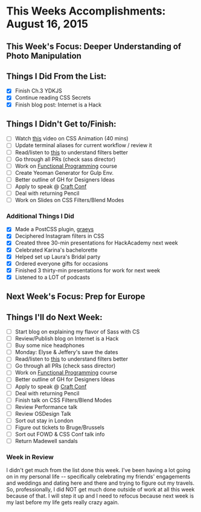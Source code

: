 # This Weeks Accomplishments: August 16, 2015

## This Week's Focus: Deeper Understanding of Photo Manipulation

## Things I Did From the List:

- [x] Finish Ch.3 YDKJS
- [x] Continue reading CSS Secrets
- [x] Finish blog post: Internet is a Hack

## Things I Didn't Get to/Finish:

- [ ] Watch [this](https://www.youtube.com/watch?v=cpDqc5KPk7U) video on CSS Animation (40 mins)
- [ ] Update terminal aliases for current workflow / review it
- [ ] Read/listen to [this](http://www.w3.org/TR/filter-effects/) to understand filters better
- [ ] Go through all PRs (check sass director)
- [ ] Work on [Functional Programming](http://jhusain.github.io/learnrx/) course
- [ ] Create Yeoman Generator for Gulp Env.
- [ ] Better outline of GH for Designers Ideas
- [ ] Apply to speak @ [Craft Conf](http://craft-conf.com/2016/about)
- [ ] Deal with returning Pencil
- [ ] Work on Slides on CSS Filters/Blend Modes

### Additional Things I Did

- [x] Made a PostCSS plugin, [graeys](https://github.com/una/postcss-graeys)
- [x] Deciphered Instagram filters in CSS
- [x] Created three 30-min presentations for HackAcademy next week
- [x] Celebrated Karina's bachelorette
- [x] Helped set up Laura's Bridal party
- [x] Ordered everyone gifts for occasions
- [x] Finished 3 thirty-min presentations for work for next week
- [x] Listened to a LOT of podcasts

## Next Week's Focus: Prep for Europe

## Things I'll do Next Week:

- [ ] Start blog on explaining my flavor of Sass with CS
- [ ] Review/Publish blog on Internet is a Hack
- [ ] Buy some nice headphones
- [ ] Monday: Elyse & Jeffery's save the dates
- [ ] Read/listen to [this](http://www.w3.org/TR/filter-effects/) to understand filters better
- [ ] Go through all PRs (check sass director)
- [ ] Work on [Functional Programming](http://jhusain.github.io/learnrx/) course
- [ ] Better outline of GH for Designers Ideas
- [ ] Apply to speak @ [Craft Conf](http://craft-conf.com/2016/about)
- [ ] Deal with returning Pencil
- [ ] Finish talk on CSS Filters/Blend Modes
- [ ] Review Performance talk
- [ ] Review OSDesign Talk
- [ ] Sort out stay in London
- [ ] Figure out tickets to Bruge/Brussels
- [ ] Sort out FOWD & CSS Conf talk info
- [ ] Return Madewell sandals

### Week in Review

I didn't get much from the list done this week. I've been having a lot going on in my personal life -- specifically celebrating my friends' engagements and weddings and dating here and there and trying to figure out my travels. So, professionally, I did NOT get much done outside of work at all this week because of that. I will step it up and I need to refocus because next week is my last before my life gets really crazy again.